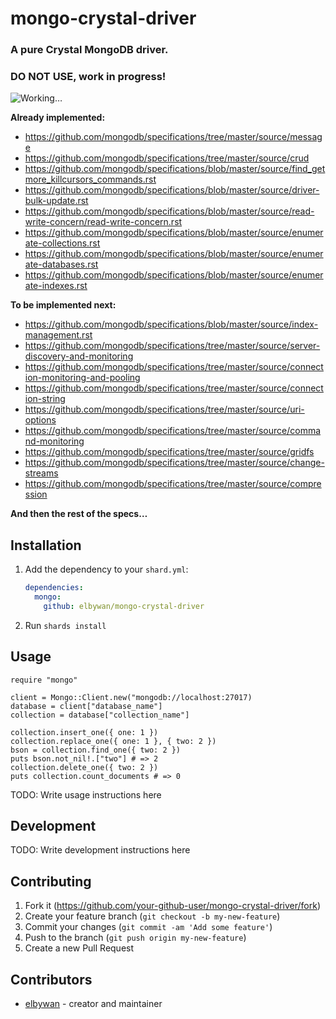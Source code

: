 # mongo-crystal-driver

### A pure Crystal MongoDB driver.

### DO NOT USE, work in progress!

![Working…](https://media.giphy.com/media/o0vwzuFwCGAFO/giphy.gif)

**Already implemented:**

- https://github.com/mongodb/specifications/tree/master/source/message
- https://github.com/mongodb/specifications/tree/master/source/crud
- https://github.com/mongodb/specifications/blob/master/source/find_getmore_killcursors_commands.rst
- https://github.com/mongodb/specifications/blob/master/source/driver-bulk-update.rst
- https://github.com/mongodb/specifications/blob/master/source/read-write-concern/read-write-concern.rst
- https://github.com/mongodb/specifications/blob/master/source/enumerate-collections.rst
- https://github.com/mongodb/specifications/blob/master/source/enumerate-databases.rst
- https://github.com/mongodb/specifications/blob/master/source/enumerate-indexes.rst

**To be implemented next:**

- https://github.com/mongodb/specifications/blob/master/source/index-management.rst
- https://github.com/mongodb/specifications/tree/master/source/server-discovery-and-monitoring
- https://github.com/mongodb/specifications/tree/master/source/connection-monitoring-and-pooling
- https://github.com/mongodb/specifications/tree/master/source/connection-string
- https://github.com/mongodb/specifications/tree/master/source/uri-options
- https://github.com/mongodb/specifications/tree/master/source/command-monitoring
- https://github.com/mongodb/specifications/tree/master/source/gridfs
- https://github.com/mongodb/specifications/tree/master/source/change-streams
- https://github.com/mongodb/specifications/tree/master/source/compression

**And then the rest of the specs…**

## Installation

1. Add the dependency to your `shard.yml`:

   ```yaml
   dependencies:
     mongo:
       github: elbywan/mongo-crystal-driver
   ```

2. Run `shards install`

## Usage

```crystal
require "mongo"

client = Mongo::Client.new("mongodb://localhost:27017)
database = client["database_name"]
collection = database["collection_name"]

collection.insert_one({ one: 1 })
collection.replace_one({ one: 1 }, { two: 2 })
bson = collection.find_one({ two: 2 })
puts bson.not_nil!.["two"] # => 2
collection.delete_one({ two: 2 })
puts collection.count_documents # => 0
```

TODO: Write usage instructions here

## Development

TODO: Write development instructions here

## Contributing

1. Fork it (<https://github.com/your-github-user/mongo-crystal-driver/fork>)
2. Create your feature branch (`git checkout -b my-new-feature`)
3. Commit your changes (`git commit -am 'Add some feature'`)
4. Push to the branch (`git push origin my-new-feature`)
5. Create a new Pull Request

## Contributors

- [elbywan](https://github.com/your-github-user) - creator and maintainer
